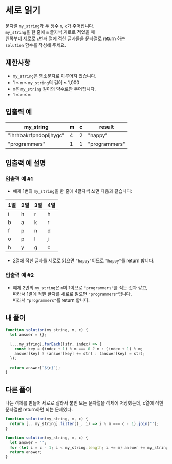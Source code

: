 # 세로 읽기

문자열 `my_string`과 두 정수 `m`, `c`가 주어집니다.  
`my_string`을 한 줄에 `m` 글자씩 가로로 적었을 때  
왼쪽부터 세로로 `c`번째 열에 적힌 글자들을 문자열로 return 하는  
`solution` 함수를 작성해 주세요.

## 제한사항

- `my_string`은 영소문자로 이루어져 있습니다.
- 1 ≤ `m` ≤ `my_string`의 길이 ≤ 1,000
- `m`은 `my_string` 길이의 약수로만 주어집니다.
- 1 ≤ `c` ≤ `m`

## 입출력 예

| my_string              | m   | c   | result        |
| ---------------------- | --- | --- | ------------- |
| "ihrhbakrfpndopljhygc" | 4   | 2   | "happy"       |
| "programmers"          | 1   | 1   | "programmers" |

## 입출력 예 설명

### 입출력 예 #1

- 예제 1번의 `my_string`을 한 줄에 4글자씩 쓰면 다음과 같습니다:

| 1열 | 2열 | 3열 | 4열 |
| --- | --- | --- | --- |
| i   | h   | r   | h   |
| b   | a   | k   | r   |
| f   | p   | n   | d   |
| o   | p   | l   | j   |
| h   | y   | g   | c   |

- 2열에 적힌 글자를 세로로 읽으면 `"happy"`이므로 `"happy"`를 return 합니다.

### 입출력 예 #2

- 예제 2번의 `my_string`은 `m`이 1이므로 `"programmers"`를 적는 것과 같고,  
  따라서 1열에 적힌 글자를 세로로 읽으면 `"programmers"`입니다.  
  따라서 `"programmers"`를 return 합니다.

## 내 풀이

```js
function solution(my_string, m, c) {
  let answer = {};

  [...my_string].forEach((str, index) => {
    const key = (index + 1) % m === 0 ? m : (index + 1) % m;
    answer[key] ? (answer[key] += str) : (answer[key] = str);
  });

  return answer[`${c}`];
}
```

## 다른 풀이

나는 객체를 만들어 세로로 잘라서 붙인 모든 문자열을 객체에 저장했는데, c열에 적힌 문자열만 return하면 되는 문제였다.

```js
function solution(my_string, m, c) {
  return [...my_string].filter((_, i) => i % m === c - 1).join('');
}
```

```js
function solution(my_string, m, c) {
  let answer = '';
  for (let i = c - 1; i < my_string.length; i += m) answer += my_string[i];
  return answer;
}
```
